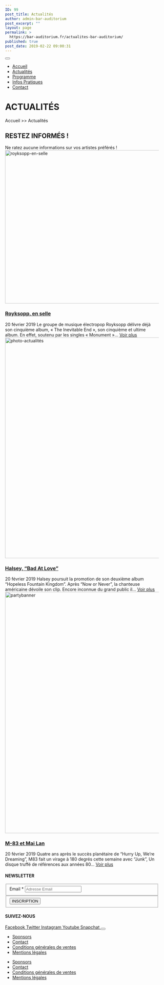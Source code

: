 ```yaml
---
ID: 99
post_title: Actualités
author: admin-bar-auditorium
post_excerpt: ""
layout: page
permalink: >
  https://bar-auditorium.fr/actualites-bar-auditorium/
published: true
post_date: 2019-02-22 09:00:31
---
```

<button id="elementor-menu-toggle"></button>
<nav itemtype="http://schema.org/SiteNavigationElement" itemscope="itemscope" id="elementor-navigation" role="navigation" aria-label="Elementor Menu">
<ul id="elementor-navmenu">
 	<li><a href="https://bar-auditorium.fr/">Accueil</a></li>
 	<li><a href="https://bar-auditorium.fr/actualites-bar-auditorium/">Actualités</a></li>
 	<li><a href="https://bar-auditorium.fr/artistes/">Programme</a></li>
 	<li><a href="https://bar-auditorium.fr/infos-pratiques/">Infos Pratiques</a></li>
 	<li><a href="https://bar-auditorium.fr/contact/">Contact</a></li>
</ul>
</nav>
<h1>ACTUALITÉS</h1>
Accueil &gt;&gt; Actualités
<h2>RESTEZ INFORMÉS !</h2>
Ne ratez aucune informations sur vos artistes préférés !

<article>
						<a href="https://bar-auditorium.fr/royksopp-en-selle/" title="Royksopp, en selle">
<img width="759" height="500" src="https://bar-auditorium.fr/wp-content/uploads/2019/02/Röyksopp-1.jpg" alt="royksopp-en-selle" srcset="https://bar-auditorium.fr/wp-content/uploads/2019/02/Röyksopp-1.jpg 759w, https://bar-auditorium.fr/wp-content/uploads/2019/02/Röyksopp-1-300x198.jpg 300w" sizes="(max-width: 759px) 100vw, 759px">						</a>
<h3>
							<a href="https://bar-auditorium.fr/royksopp-en-selle/" title="Royksopp, en selle">
Royksopp, en selle				</a></h3>
20 février 2019
Le groupe de musique électropop Royksopp délivre déjà son cinquième album, « The Inevitable End », son cinquième et ultime album. En effet, soutenu par les singles « Monument »…
<a href="https://bar-auditorium.fr/royksopp-en-selle/" title="Voir plus">Voir plus</a>
<!-- .obfx-grid-col-content -->

</article>
<article>
						<a href="https://bar-auditorium.fr/halsey-bad-at-love/" title="Halsey, “Bad At Love”">
<img width="1080" height="720" src="https://bar-auditorium.fr/wp-content/uploads/2019/02/photo-1505842465776-3b4953ca4f44.jpg" alt="photo-actualités" srcset="https://bar-auditorium.fr/wp-content/uploads/2019/02/photo-1505842465776-3b4953ca4f44.jpg 1080w, https://bar-auditorium.fr/wp-content/uploads/2019/02/photo-1505842465776-3b4953ca4f44-300x200.jpg 300w, https://bar-auditorium.fr/wp-content/uploads/2019/02/photo-1505842465776-3b4953ca4f44-768x512.jpg 768w, https://bar-auditorium.fr/wp-content/uploads/2019/02/photo-1505842465776-3b4953ca4f44-1024x683.jpg 1024w" sizes="(max-width: 1080px) 100vw, 1080px">						</a>
<h3>
							<a href="https://bar-auditorium.fr/halsey-bad-at-love/" title="Halsey, “Bad At Love”">
Halsey, “Bad At Love”				</a></h3>
20 février 2019
Halsey poursuit la promotion de son deuxième album “Hopeless Fountain Kingdom”. Après “Now or Never”, la chanteuse américaine dévoile son clip. Encore inconnue du grand public il...
<a href="https://bar-auditorium.fr/halsey-bad-at-love/" title="Voir plus">Voir plus</a>
<!-- .obfx-grid-col-content -->

</article>
<article>
						<a href="https://bar-auditorium.fr/m-83-et-mai-lan-prets-a-danser/" title="M-83 et Mai Lan">
<img width="1270" height="787" src="https://bar-auditorium.fr/wp-content/uploads/2019/02/partybanner.jpg" alt="partybanner" srcset="https://bar-auditorium.fr/wp-content/uploads/2019/02/partybanner.jpg 1270w, https://bar-auditorium.fr/wp-content/uploads/2019/02/partybanner-300x186.jpg 300w, https://bar-auditorium.fr/wp-content/uploads/2019/02/partybanner-768x476.jpg 768w, https://bar-auditorium.fr/wp-content/uploads/2019/02/partybanner-1024x635.jpg 1024w" sizes="(max-width: 1270px) 100vw, 1270px">						</a>
<h3>
							<a href="https://bar-auditorium.fr/m-83-et-mai-lan-prets-a-danser/" title="M-83 et Mai Lan">
M-83 et Mai Lan				</a></h3>
20 février 2019
Quatre ans après le succès planétaire de “Hurry Up, We’re Dreaming”, M83 fait un virage à 180 degrés cette semaine avec “Junk”, Un disque truffé de références aux années 80…
<a href="https://bar-auditorium.fr/m-83-et-mai-lan-prets-a-danser/" title="Voir plus">Voir plus</a>
<!-- .obfx-grid-col-content -->

</article><!-- .obfx-grid-container --><!-- .obfx-grid -->
<h4>NEWSLETTER</h4>
<form action="https://bar-auditorium.fr/wp-admin/admin-post.php" method="post" name="content-form-d7111d9" id="content-form-d7111d9"><input type="hidden" id="_wpnonce_newsletter" name="_wpnonce_newsletter" value="0f49c88a6e"><input type="hidden" name="_wp_http_referer" value="/wp-admin/admin-ajax.php"><input type="hidden" name="action" value="content_form_submit"><input type="hidden" name="form-type" value="newsletter"><input type="hidden" name="form-builder" value="elementor"><input type="hidden" name="post-id" value="73"><input type="hidden" name="form-id" value="d7111d9">
<fieldset>
            <label for="data[d7111d9][email]">
Email *            </label>
<input type="text" name="data[d7111d9][email]" id="data[d7111d9][email]" required="required" placeholder="Adresse Email"></fieldset>
<fieldset>
            <button type="submit" name="submit" value="submit-newsletter-d7111d9">
INSCRIPTION                            </button></fieldset>
</form>
<h4>SUIVEZ-NOUS</h4>
<a href="https://fr-fr.facebook.com/barauditorium/" target="_blank" rel="noopener noreferrer">
Facebook
</a>
<a href="" target="_blank" rel="noopener noreferrer">
Twitter
</a>
<a href="" target="_blank" rel="noopener noreferrer">
Instagram
</a>
<a href="" target="_blank" rel="noopener noreferrer">
Youtube
</a>
<a href="" target="_blank" rel="noopener noreferrer">
Snapchat
</a>
<button id="elementor-menu-toggle"></button>
<nav itemtype="http://schema.org/SiteNavigationElement" itemscope="itemscope" id="elementor-navigation" role="navigation" aria-label="Elementor Menu">
<ul id="elementor-navmenu">
 	<li><a href="https://bar-auditorium.fr/sponsors/">Sponsors</a></li>
 	<li><a href="https://bar-auditorium.fr/contact/">Contact</a></li>
 	<li><a href="https://bar-auditorium.fr/conditions-generales-de-ventes/">Conditions générales de ventes</a></li>
 	<li><a href="https://bar-auditorium.fr/mentions-legales/">Mentions légales</a></li>
</ul>
</nav>
<nav itemtype="http://schema.org/SiteNavigationElement" itemscope="itemscope" id="cbp-hsmenu-wrapper">
<ul id="mega-menu">
 	<li><a href="https://bar-auditorium.fr/sponsors/">Sponsors</a></li>
 	<li><a href="https://bar-auditorium.fr/contact/">Contact</a></li>
 	<li><a href="https://bar-auditorium.fr/conditions-generales-de-ventes/">Conditions générales de ventes</a></li>
 	<li><a href="https://bar-auditorium.fr/mentions-legales/">Mentions légales</a></li>
</ul>
</nav>